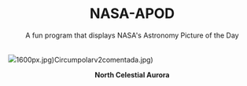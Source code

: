 <div align="center">
  <h1>
    NASA-APOD
  </h1>
</div>
  
<div align="center">
  A fun program that displays NASA's Astronomy Picture of the Day
</div>

<br>

![](https://apod.nasa.gov/apod/image/2405/AuroraStartrails_chiragupreti.jpg)1600px.jpg)Circumpolarv2comentada.jpg)

<p align = "center">
  <b>North Celestial Aurora</b>
</p>
